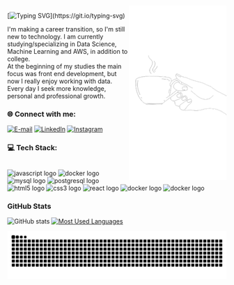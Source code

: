 <img align="right" alt="" height="400px" src="coffee.png">

[![Typing SVG](https://readme-typing-svg.demolab.com?font=Fira+Code&weight=600&size=25&pause=1000&color=990c94&random=false&width=435&height=40&lines=Hi,+I'm+Maria+Suzane!)](https://git.io/typing-svg)


I'm making a career transition, so I'm still new to technology. I am currently studying/specializing in Data Science, Machine Learning and AWS, in addition to college.<br>
At the beginning of my studies the main focus was front end development, but now I really enjoy working with data.<br>
Every day I seek more knowledge, personal and professional growth.

### 🌐 Connect with me:

[![E-mail](https://img.shields.io/badge/-Email-000?style=for-the-badge&logo=microsoft-outlook&logoColor=990c94&color:FFF)](mailto:suzaane97@gmail.com)
[![LinkedIn](https://img.shields.io/badge/-LinkedIn-000?style=for-the-badge&logo=linkedin&logoColor=990c94&color:FFF)](https://www.linkedin.com/in/maria-suzane-712b4b282/)
[![Instagram](https://img.shields.io/badge/-Instagram-000?style=for-the-badge&logo=instagram&logoColor=990c94&color:FFF)](https://www.instagram.com/sdesuzane/)

### 💻 Tech Stack:
<br>

<div align="left">
  <img src="https://cdn.jsdelivr.net/gh/devicons/devicon/icons/javascript/javascript-plain.svg" height="35" alt="javascript logo"  />
  <img src="https://cdn.jsdelivr.net/gh/devicons/devicon/icons/python/python-original.svg" height="35" alt="docker logo"  />
  <img src="https://cdn.jsdelivr.net/gh/devicons/devicon/icons/mysql/mysql-original.svg" height="35" alt="mysql logo"  />
  <img src="https://cdn.jsdelivr.net/gh/devicons/devicon/icons/postgresql/postgresql-original.svg" height="35" alt="postgresql logo"  />
  <img src="https://cdn.jsdelivr.net/gh/devicons/devicon/icons/html5/html5-original.svg" height="35" alt="html5 logo"  />
  <img src="https://cdn.jsdelivr.net/gh/devicons/devicon/icons/css3/css3-original.svg" height="35" alt="css3 logo"  />
  <img src="https://cdn.jsdelivr.net/gh/devicons/devicon/icons/react/react-original.svg" height="35" alt="react logo"  />
  <img src="https://cdn.jsdelivr.net/gh/devicons/devicon/icons/git/git-original.svg" height="35" alt="docker logo"  />
  <img src="https://cdn.jsdelivr.net/gh/devicons/devicon/icons/vscode/vscode-original.svg" height="35" alt="docker logo"  />
</div>

<h3>GitHub Stats</h3>

![GitHub stats](https://github-readme-stats-git-masterrstaa-rickstaa.vercel.app/api?username=sdesuzane&hide_title=true&show_icons=true&include_all_commits=false&count_private=true&line_height=25&hide=issues&bg_color=000&title_color=990c94&text_color=FFF&border_radius=8&border_color=990c94&icon_color=990c94&theme=jolly)
[![Most Used Languages](https://github-readme-stats-git-masterrstaa-rickstaa.vercel.app/api/top-langs/?username=sdesuzane&line_height=10&card_width=290&layout=compact&hide_title=false&count_private=true&langs_count=4&show_icons=true&title_color=990c94&hide=html,css&bg_color=000&text_color=8B8B8B&border_radius=8&border_color=990c94&count_private=true)](https://github.com/sdesuzane/github-readme-stats)
<br>

<picture>
  <source media="(prefers-color-scheme: dark)" srcset="https://raw.githubusercontent.com/sdesuzane/sdesuzane/output/github-contribution-grid-snake-dark.svg">
  <source media="(prefers-color-scheme: light)" srcset="https://raw.githubusercontent.com/sdesuzane/sdesuzane/output/github-contribution-grid-snake.svg">
  <img alt="github contribution grid snake animation" src="https://raw.githubusercontent.com/sdesuzane/sdesuzane/output/github-contribution-grid-snake.svg">
</picture>
